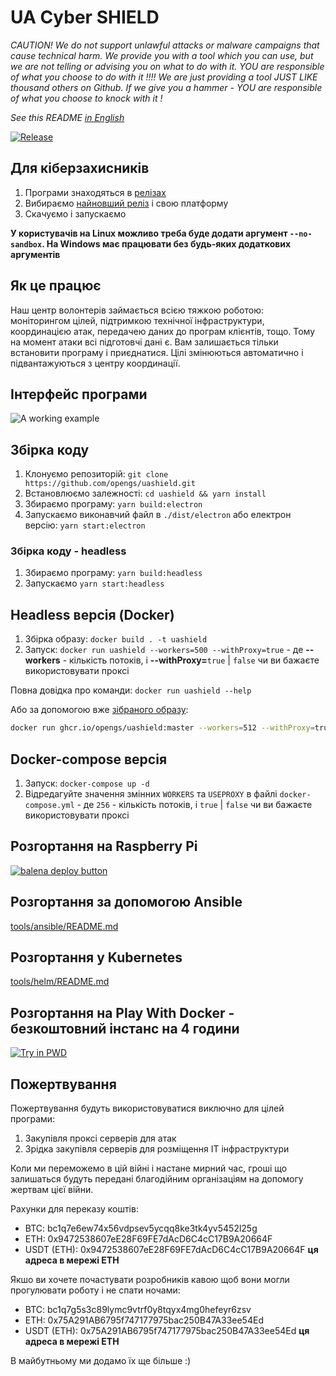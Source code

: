 # UA Cyber SHIELD

*CAUTION! We do not support unlawful attacks or malware campaigns that cause technical harm. We provide you with a tool which you can use, but we are not telling or advising you on what to do with it. YOU are responsible of what you choose to do with it !!!! We are just providing a tool JUST LIKE thousand others on Github. If we give you a hammer - YOU are responsible of what you choose to knock with it !*

*See this README [in English](README-en.md)*

[![Release](https://img.shields.io/badge/Release-latest-blue)](https://github.com/opengs/uashield/releases/latest)

## Для кіберзахисників

1. Програми знаходяться в [релізах](https://github.com/opengs/uashield/releases)
2. Вибираємо [найновший реліз](https://github.com/opengs/uashield/releases/latest) і свою платформу
3. Скачуємо і запускаємо

**У користувачів на Linux можливо треба буде додати аргумент `--no-sandbox`. На Windows має працювати без будь-яких додаткових аргументів**

## Як це працює

Наш центр волонтерів займається всією тяжкою роботою: моніторингом цілей, підтримкою технічної інфраструктури, координацією атак, передачею даних до програм клієнтів, тощо.
Тому на момент атаки всі підготовчі дані є.
Вам залишається тільки встановити програму і приєднатися.
Цілі змінюються автоматично і підвантажуються з центру координації.

## Інтерфейс програми

![A working example](docs/working.png)

## Збірка коду

1. Клонуємо репозиторій: `git clone https://github.com/opengs/uashield.git`
2. Встановлюємо залежності: `cd uashield && yarn install`
3. Збираємо програму: `yarn build:electron`
4. Запускаємо виконавчий файл в `./dist/electron` або електрон версію: `yarn start:electron`

### Збірка коду - headless

1. Збираємо програму: `yarn build:headless`
2. Запускаємо `yarn start:headless`

## Headless версія (Docker)

1. Збірка образу: `docker build . -t uashield`
2. Запуск: `docker run uashield --workers=500 --withProxy=true` - де **--workers** - кількість потоків, і **--withProxy=**`true` | `false` чи ви бажаєте використовувати проксі

Повна довідка про команди: `docker run uashield --help`

Або за допомогою вже [зібраного образу](https://github.com/opengs/uashield/pkgs/container/uashield):

```bash
docker run ghcr.io/opengs/uashield:master --workers=512 --withProxy=true
```

## Docker-compose версія

1. Запуск: `docker-compose up -d`
2. Відредагуйте значення змінних `WORKERS` та `USEPROXY` в файлі `docker-compose.yml` - де `256` - кількість потоків, і `true` | `false` чи ви бажаєте використовувати проксі

## Розгортання на Raspberry Pi

[![balena deploy button](https://www.balena.io/deploy.svg)](https://dashboard.balena-cloud.com/deploy?repoUrl=https://github.com/opengs/uashield)

## Розгортання за допомогою Ansible

[tools/ansible/README.md](tools/ansible/README.md)

## Розгортання у Kubernetes

[tools/helm/README.md](tools/helm/README.md)

## Розгортання на Play With Docker - безкоштовний інстанс на 4 години

[![Try in PWD](https://raw.githubusercontent.com/play-with-docker/stacks/master/assets/images/button.png)](https://labs.play-with-docker.com/?stack=https://raw.githubusercontent.com/opengs/uashield/master/pwd-docker-compose.yml)

## Пожертвування
Пожертвування будуть використовуватися виключно для цілей програми:
1. Закупівля проксі серверів для атак
2. Зрідка закупівля серверів для розміщення IT інфраструктури

Коли ми переможемо в цій війні і настане мирний час, гроші що залишаться будуть передані благодійним організаціям на допомогу жертвам цієї війни.

Рахунки для переказу коштів:
- BTC: bc1q7e6ew74x56vdpsev5ycqq8ke3tk4yv5452l25g
- ETH: 0x9472538607eE28F69FE7dAcD6C4cC17B9A20664F
- USDT (ETH): 0x9472538607eE28F69FE7dAcD6C4cC17B9A20664F **ця адреса в мережі ETH**

Якшо ви хочете почастувати розробників кавою щоб вони могли прогулювати роботу і не спати ночами:
- BTC: bc1q7g5s3c89lymc9vtrf0y8tqyx4mg0hefeyr6zsv
- ETH: 0x75A291AB6795f747177975bac250B47A33ee54Ed
- USDT (ETH): 0x75A291AB6795f747177975bac250B47A33ee54Ed **ця адреса в мережі ETH**

В майбутньому ми додамо їх ще більше :)
